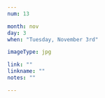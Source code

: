 ```yaml
---
num: 13

month: nov
day: 3
when: "Tuesday, November 3rd"

imageType: jpg

link: ""
linkname: ""
notes: ""

---
```

